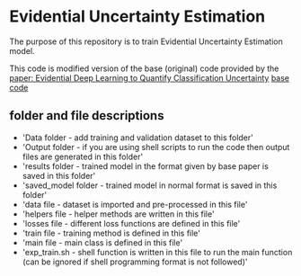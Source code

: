 # Evidential Uncertainty Estimation

The purpose of this repository is to train Evidential Uncertainty Estimation model. 

This code is modified version of the base (original) code provided by the [paper: Evidential Deep Learning to Quantify Classification Uncertainty](https://arxiv.org/abs/1806.01768) [base code](https://github.com/dougbrion/pytorch-classification-uncertainty)

## folder and file descriptions
* 'Data folder - add training and validation dataset to this folder'
* 'Output folder - if you are using shell scripts to run the code then output files are generated in this folder'
* 'results folder - trained model in the format given by base paper is saved in this folder'
* 'saved_model folder - trained model in normal format is saved in this folder'
* 'data file - dataset is imported and pre-processed in this file'
* 'helpers file - helper methods are written in this file'
* 'losses file - different loss functions are defined in this file'
* 'train file - training method is defined in this file'
* 'main file - main class is defined in this file'
* 'exp_train.sh - shell function is written in this file to run the main function (can be ignored if shell programming format is not followed)'
